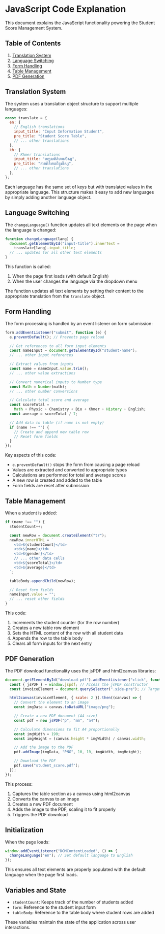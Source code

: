 # JavaScript Code Explanation

This document explains the JavaScript functionality powering the Student Score Management System.

## Table of Contents

1. [Translation System](#translation-system)
2. [Language Switching](#language-switching)
3. [Form Handling](#form-handling)
4. [Table Management](#table-management)
5. [PDF Generation](#pdf-generation)

## Translation System

The system uses a translation object structure to support multiple languages:

```javascript
const translate = {
  en: {
    // English translations
    input_title: "Input Information Student",
    pre_title: "Student Score Table",
    // ... other translations
  },
  kh: {
    // Khmer translations
    input_title: "បញ្ជូលព័ត៌មានសិស្ស",
    pre_title: "តារាព័ត៌មានពិន្ទុសិស្ស",
    // ... other translations
  },
};
```

Each language has the same set of keys but with translated values in the appropriate language. This structure makes it easy to add new languages by simply adding another language object.

## Language Switching

The `changeLanguage()` function updates all text elements on the page when the language is changed:

```javascript
function changeLanguage(lang) {
  document.getElementById("input-title").innerText =
    translate[lang].input_title;
  // ... updates for all other text elements
}
```

This function is called:

1. When the page first loads (with default English)
2. When the user changes the language via the dropdown menu

The function updates all text elements by setting their content to the appropriate translation from the `translate` object.

## Form Handling

The form processing is handled by an event listener on form submission:

```javascript
form.addEventListener("submit", function (e) {
  e.preventDefault(); // Prevents page reload

  // Get references to all form input elements
  const nameInput = document.getElementById("student-name");
  // ... other input references

  // Extract values from inputs
  const name = nameInput.value.trim();
  // ... other value extractions

  // Convert numerical inputs to Number type
  const Math = Number(math);
  // ... other number conversions

  // Calculate total score and average
  const scoreTotal =
    Math + Physic + Chemistry + Bio + Khmer + History + English;
  const average = scoreTotal / 7;

  // Add data to table (if name is not empty)
  if (name !== "") {
    // Create and append new table row
    // Reset form fields
  }
});
```

Key aspects of this code:

- `e.preventDefault()` stops the form from causing a page reload
- Values are extracted and converted to appropriate types
- Calculations are performed for total and average scores
- A new row is created and added to the table
- Form fields are reset after submission

## Table Management

When a student is added:

```javascript
if (name !== "") {
  studentCount++;

  const newRow = document.createElement("tr");
  newRow.innerHTML = `
    <td>${studentCount}</td>
    <td>${name}</td>
    <td>${gender}</td>
    // ... other data cells
    <td>${scoreTotal}</td>
    <td>${average}</td>
  `;

  tableBody.appendChild(newRow);

  // Reset form fields
  nameInput.value = "";
  // ... reset other fields
}
```

This code:

1. Increments the student counter (for the row number)
2. Creates a new table row element
3. Sets the HTML content of the row with all student data
4. Appends the row to the table body
5. Clears all form inputs for the next entry

## PDF Generation

The PDF download functionality uses the jsPDF and html2canvas libraries:

```javascript
document.getElementById("download-pdf").addEventListener("click", function () {
  const { jsPDF } = window.jspdf; // Access the jsPDF constructor
  const invoiceElement = document.querySelector(".side-pre"); // Target element to capture

  html2canvas(invoiceElement, { scale: 2 }).then((canvas) => {
    // Convert the element to an image
    const imgData = canvas.toDataURL("image/png");

    // Create a new PDF document (A4 size)
    const pdf = new jsPDF("p", "mm", "a4");

    // Calculate dimensions to fit A4 proportionally
    const imgWidth = 190;
    const imgHeight = (canvas.height * imgWidth) / canvas.width;

    // Add the image to the PDF
    pdf.addImage(imgData, "PNG", 10, 10, imgWidth, imgHeight);

    // Download the PDF
    pdf.save("student_score.pdf");
  });
});
```

This process:

1. Captures the table section as a canvas using html2canvas
2. Converts the canvas to an image
3. Creates a new PDF document
4. Adds the image to the PDF, scaling it to fit properly
5. Triggers the PDF download

## Initialization

When the page loads:

```javascript
window.addEventListener("DOMContentLoaded", () => {
  changeLanguage("en"); // Set default language to English
});
```

This ensures all text elements are properly populated with the default language when the page first loads.

## Variables and State

- `studentCount`: Keeps track of the number of students added
- `form`: Reference to the student input form
- `tableBody`: Reference to the table body where student rows are added

These variables maintain the state of the application across user interactions.
